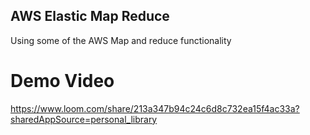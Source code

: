 ## AWS Elastic Map Reduce
Using some of the AWS Map and reduce functionality


# Demo Video
https://www.loom.com/share/213a347b94c24c6d8c732ea15f4ac33a?sharedAppSource=personal_library

